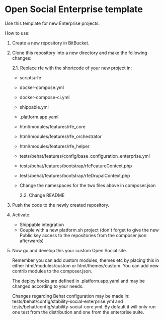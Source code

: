 # Open Social Enterprise template

Use this template for new Enterprise projects.

How to use:

1. Create a new repository in BitBucket.

2. Clone this repository into a new directory and make the following changes:

   2.1. Replace rfe with the shortcode of your new project in:

   - scripts/rfe
   - docker-compose.yml
   - docker-compose-ci.yml
   - shippable.yml
   - .platform.app.yaml
   - html/modules/features/rfe_core
   - html/modules/features/rfe_orchestrator
   - html/modules/features/rfe_helper
   - tests/behat/features/config/base_configuration_enterprise.yml
   - tests/behat/features/bootstrap/rfeFeatureContext.php
   - tests/behat/features/bootstrap/rfeDrupalContext.php
   - Change the namespaces for the two files above in composer.json

     2.2. Change README

3. Push the code to the newly created repository.

4. Activate:

   - Shippable integration
   - Couple with a new platform.sh project (don't forget to give the new Public key access to the repositories from the composer.json afterwards)

5. Now go and develop this your custom Open Social site.

   Remember you can add custom modules, themes etc by placing this in either html/modules/custom or html/themes/custom. You can add new contrib modules to the composer.json.

   The deploy hooks are defined in .platform.app.yaml and may be changed according to your needs.

   Changes regarding Behat configuration may be made in: tests/behat/config/stability-social-enterprise.yml and tests/behat/config/stability-social-core.yml. By default it will only run one test from the distribution and one from the enterprise suite.
